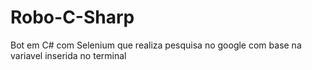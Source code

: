 # Robo-C-Sharp
Bot em C# com Selenium que realiza pesquisa no google com base na variavel inserida no terminal
